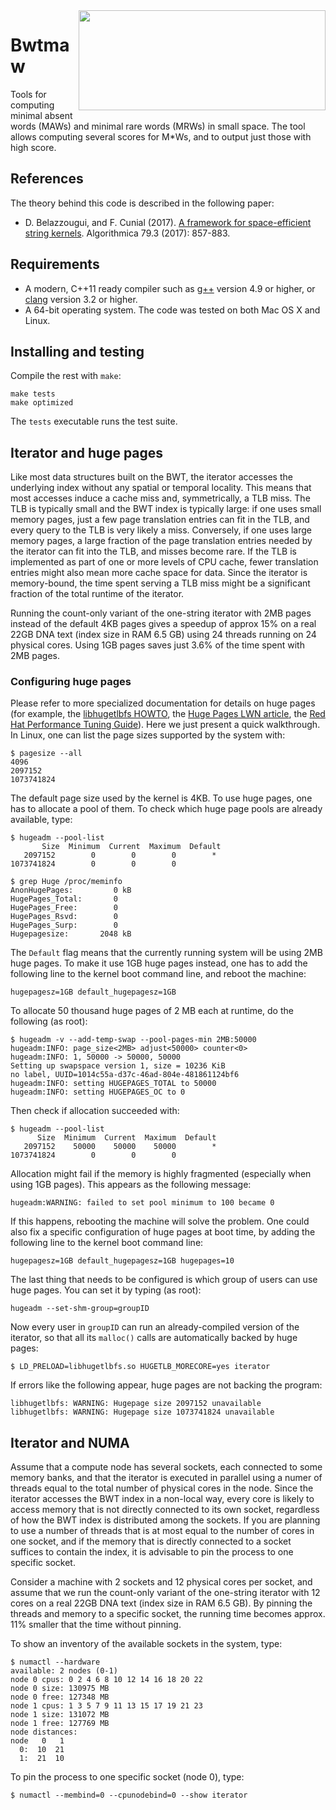 <img align="right" src="./logo.png" width="395" height="160"/>

# Bwtmaw

Tools for computing minimal absent words (MAWs) and minimal rare words (MRWs) in small space. The tool allows computing several scores for M\*Ws, and to output just those with high score.

## References

The theory behind this code is described in the following paper:

* D. Belazzougui, and F. Cunial (2017). [A framework for space-efficient string kernels](https://link.springer.com/article/10.1007/s00453-017-0286-4). Algorithmica 79.3 (2017): 857-883.

## Requirements

* A modern, C++11 ready compiler such as [g++](https://gcc.gnu.org) version 4.9 or higher, or [clang](https://clang.llvm.org) version 3.2 or higher.
* A 64-bit operating system. The code was tested on both Mac OS X and Linux.

## Installing and testing

Compile the rest with `make`:

```
make tests
make optimized
```

The `tests` executable runs the test suite.




## Iterator and huge pages

Like most data structures built on the BWT, the iterator accesses the underlying index without any spatial or temporal locality. This means that most accesses induce a cache miss and, symmetrically, a TLB miss. The TLB is typically small and the BWT index is typically large: if one uses small memory pages, just a few page translation entries can fit in the TLB, and every query to the TLB is very likely a miss. Conversely, if one uses large memory pages, a large fraction of the page translation entries needed by the iterator can fit into the TLB, and misses become rare. If the TLB is implemented as part of one or more levels of CPU cache, fewer translation entries might also mean more cache space for data. Since the iterator is memory-bound, the time spent serving a TLB miss might be a significant fraction of the total runtime of the iterator.

Running the count-only variant of the one-string iterator with 2MB pages instead of the default 4KB pages gives a speedup of approx 15% on a real 22GB DNA text (index size in RAM 6.5 GB) using 24 threads running on 24 physical cores. Using 1GB pages saves just 3.6% of the time spent with 2MB pages.

### Configuring huge pages

Please refer to more specialized documentation for details on huge pages (for example, the [libhugetlbfs HOWTO](https://github.com/libhugetlbfs/libhugetlbfs/blob/master/HOWTO), the [Huge Pages LWN article](https://lwn.net/Articles/376606), the [Red Hat Performance Tuning Guide](https://access.redhat.com/documentation/en-us/red_hat_enterprise_linux/7/html/performance_tuning_guide/sect-red_hat_enterprise_linux-performance_tuning_guide-memory-configuring-huge-pages)). Here we just present a quick walkthrough. In Linux, one can list the page sizes supported by the system with:
```
$ pagesize --all
4096
2097152
1073741824
```
The default page size used by the kernel is 4KB. To use huge pages, one has to allocate a pool of them. To check which huge page pools are already available, type:
```
$ hugeadm --pool-list
       Size  Minimum  Current  Maximum  Default
   2097152        0        0        0        *       
1073741824        0        0        0        

$ grep Huge /proc/meminfo 
AnonHugePages:         0 kB
HugePages_Total:       0
HugePages_Free:        0
HugePages_Rsvd:        0
HugePages_Surp:        0
Hugepagesize:       2048 kB
```
The `Default` flag means that the currently running system will be using 2MB huge pages. To make it use 1GB huge pages instead, one has to add the following line to the kernel boot command line, and reboot the machine:
```
hugepagesz=1GB default_hugepagesz=1GB
```
To allocate 50 thousand huge pages of 2 MB each at runtime, do the following (as root):
```
$ hugeadm -v --add-temp-swap --pool-pages-min 2MB:50000
hugeadm:INFO: page_size<2MB> adjust<50000> counter<0>
hugeadm:INFO: 1, 50000 -> 50000, 50000
Setting up swapspace version 1, size = 10236 KiB
no label, UUID=1014c55a-d37c-46ad-804e-481861124bf6
hugeadm:INFO: setting HUGEPAGES_TOTAL to 50000
hugeadm:INFO: setting HUGEPAGES_OC to 0
```
Then check if allocation succeeded with:
```
$ hugeadm --pool-list
      Size  Minimum  Current  Maximum  Default
   2097152    50000    50000    50000        *
1073741824        0        0        0         
```
Allocation might fail if the memory is highly fragmented (especially when using 1GB pages). This appears as the following message:
```
hugeadm:WARNING: failed to set pool minimum to 100 became 0
```
If this happens, rebooting the machine will solve the problem. One could also fix a specific configuration of huge pages at boot time, by adding the following line to the kernel boot command line:
```
hugepagesz=1GB default_hugepagesz=1GB hugepages=10
```
The last thing that needs to be configured is which group of users can use huge pages. You can set it by typing (as root):
```
hugeadm --set-shm-group=groupID
```
Now every user in `groupID` can run an already-compiled version of the iterator, so that all its `malloc()` calls are automatically backed by huge pages:
```
$ LD_PRELOAD=libhugetlbfs.so HUGETLB_MORECORE=yes iterator
```
If errors like the following appear, huge pages are not backing the program:
```
libhugetlbfs: WARNING: Hugepage size 2097152 unavailable
libhugetlbfs: WARNING: Hugepage size 1073741824 unavailable
```




## Iterator and NUMA

Assume that a compute node has several sockets, each connected to some memory banks, and that the iterator is executed in parallel using a numer of threads equal to the total number of physical cores in the node. Since the iterator accesses the BWT index in a non-local way, every core is likely to access memory that is not directly connected to its own socket, regardless of how the BWT index is distributed among the sockets. If you are planning to use a number of threads that is at most equal to the number of cores in one socket, and if the memory that is directly connected to a socket suffices to contain the index, it is advisable to pin the process to one specific socket.

Consider a machine with 2 sockets and 12 physical cores per socket, and assume that we run the count-only variant of the one-string iterator with 12 cores on a real 22GB DNA text (index size in RAM 6.5 GB). By pinning the threads and memory to a specific socket, the running time becomes approx. 11% smaller that the time without pinning.

To show an inventory of the available sockets in the system, type:
```
$ numactl --hardware
available: 2 nodes (0-1)
node 0 cpus: 0 2 4 6 8 10 12 14 16 18 20 22
node 0 size: 130975 MB
node 0 free: 127348 MB
node 1 cpus: 1 3 5 7 9 11 13 15 17 19 21 23
node 1 size: 131072 MB
node 1 free: 127769 MB
node distances:
node   0   1 
  0:  10  21 
  1:  21  10 
```

To pin the process to one specific socket (node 0), type:
```
$ numactl --membind=0 --cpunodebind=0 --show iterator
```

